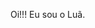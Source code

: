 

<!---
Erickluapinto/Erickluapinto is a ✨ special ✨ repository because its `README.md` (this file) appears on your GitHub profile.
You can click the Preview link to take a look at your changes.
--->
Oi!!! Eu sou o Luã.

